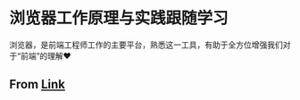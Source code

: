 # 浏览器工作原理与实践跟随学习

浏览器，是前端工程师工作的主要平台，熟悉这一工具，有助于全方位增强我们对于“前端”的理解❤️



## From [Link](https://blog.poetries.top/browser-working-principle/)


